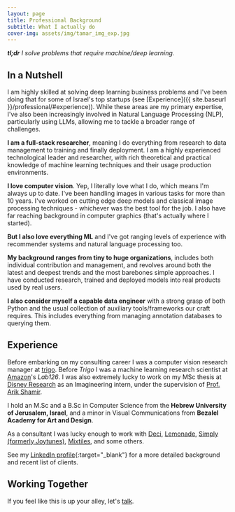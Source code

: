 ```yaml
---
layout: page
title: Professional Background
subtitle: What I actually do
cover-img: assets/img/tamar_img_exp.jpg
---
```


***tl;dr** I solve problems that require machine/deep learning.*

## In a Nutshell

I am highly skilled at solving deep learning business problems and I've been doing that for some of Israel's top startups (see [Experience]({{ site.baseurl }}/professional/#experience)).
While these areas are my primary expertise, I've also been increasingly involved in Natural Language Processing (NLP), particularly using LLMs, allowing me to tackle a broader range of challenges.

**I am a full-stack researcher**, meaning I do everything from research to data management to training and finally deployment. I am a highly experienced technological leader and researcher, with rich theoretical and practical knowledge of machine learning techniques and their usage production environments.

**I love computer vision**. Yep, I literally love what I do, which means I'm always up to date. I've been handling images in various tasks for more than 10 years. I've worked on cutting edge deep models and classical image processing techniques - whichever was the best tool for the job. I also have far reaching background in computer graphics (that's actually where I started).

**But I also love everything ML** and I've got ranging levels of experience with recommender systems and natural language processing too.

**My background ranges from tiny to huge organizations**, includes both individual contribution and management, and revolves around both the latest and deepest trends and the most barebones simple approaches. I have conducted research, trained and deployed models into real products used by real users.

**I also consider myself a capable data engineer** with a strong grasp of both Python and the usual collection of auxiliary tools/frameworks our craft requires. This includes everything from managing annotation databases to querying them.

## Experience
Before embarking on my consulting career I was a computer vision research manager at [trigo](https://www.trigoretail.com). Before *Trigo* I was a machine learning research scientist at [Amazon](https://www.amazon.com)'s *Lab126*. I was also extremely lucky to work on my MSc thesis at [Disney Research](https://www.disneyresearch.com) as an Imagineering intern, under the supervision of [Prof. Arik Shamir](https://faculty.runi.ac.il/arik/site/index.asp).


I hold an M.Sc and a B.Sc in Computer Science from the **Hebrew University of Jerusalem, Israel**, and a minor in Visual Communications from **Bezalel Academy for Art and Design**.

As a consultant I was lucky enough to work with 
<a href="https://www.deci.ai/">Deci</a>, 
<a href="https://www.lemonade.com/">Lemonade</a>, 
<a href="https://www.hellosimply.com/">Simply (formerly Joytunes)</a>, 
<a href="https://www.mixtiles.com/">Mixtiles</a>, 
and some others.

See my [LinkedIn profile](https://www.linkedin.com/in/nir-ben-zvi/){:target="_blank"} for a more detailed background and recent list of clients.

## Working Together

If you feel like this is up your alley, let's [talk](mailto:me@nirbenzvi.com).